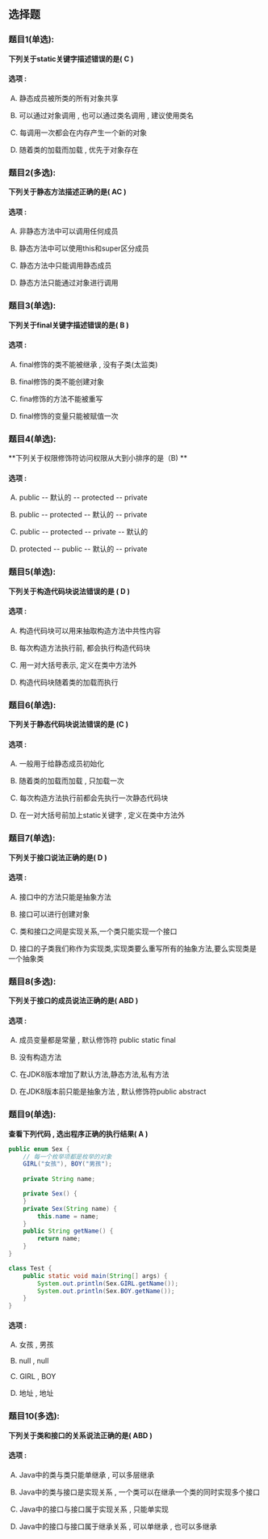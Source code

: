 ## 选择题

### 题目1(单选):

**下列关于static关键字描述错误的是(  C  )**

#### 选项 :

​	A. 静态成员被所类的所有对象共享

​	B. 可以通过对象调用 , 也可以通过类名调用 , 建议使用类名

​	C. 每调用一次都会在内存产生一个新的对象

​	D. 随着类的加载而加载 , 优先于对象存在



### 题目2(多选):

**下列关于静态方法描述正确的是(  AC )**

#### 选项 :

​	A. 非静态方法中可以调用任何成员

​	B. 静态方法中可以使用this和super区分成员

​	C. 静态方法中只能调用静态成员

​	D. 静态方法只能通过对象进行调用



### 题目3(单选):

**下列关于final关键字描述错误的是( B )**

#### 选项 :

​	A. final修饰的类不能被继承 , 没有子类(太监类)

​	B. final修饰的类不能创建对象

​	C. fina修饰的方法不能被重写 

​	D. final修饰的变量只能被赋值一次



### 题目4(单选):

**下列关于权限修饰符访问权限从大到小排序的是（B) **

#### 选项 :

​	A. public -- 默认的 -- protected -- private

​	B. public -- protected -- 默认的 -- private

​	C. public -- protected -- private -- 默认的

​	D. protected -- public -- 默认的 -- private



### 题目5(单选):

**下列关于构造代码块说法错误的是 ( D )**

#### 选项 :

​	A. 构造代码块可以用来抽取构造方法中共性内容

​	B. 每次构造方法执行前, 都会执行构造代码块

​	C. 用一对大括号表示, 定义在类中方法外

​	D. 构造代码块随着类的加载而执行



### 题目6(单选):

**下列关于静态代码块说法错误的是 (C )**

#### 选项 :

​	A. 一般用于给静态成员初始化

​	B. 随着类的加载而加载 , 只加载一次

​	C. 每次构造方法执行前都会先执行一次静态代码块

​	D. 在一对大括号前加上static关键字 , 定义在类中方法外



### 题目7(单选):

**下列关于接口说法正确的是( D )**

#### 选项 :

​	A. 接口中的方法只能是抽象方法

​	B. 接口可以进行创建对象

​	C. 类和接口之间是实现关系,一个类只能实现一个接口

​	D. 接口的子类我们称作为实现类,实现类要么重写所有的抽象方法,要么实现类是一个抽象类



### 题目8(多选):

**下列关于接口的成员说法正确的是( ABD )**

#### 选项 :

​	A. 成员变量都是常量 , 默认修饰符 public static final 

​	B. 没有构造方法

​	C. 在JDK8版本增加了默认方法,静态方法,私有方法

​	D. 在JDK8版本前只能是抽象方法 , 默认修饰符public abstract



### 题目9(单选):

**查看下列代码 , 选出程序正确的执行结果( A )**

```java
public enum Sex {
    // 每一个枚举项都是枚举的对象
    GIRL("女孩"), BOY("男孩");
    
    private String name;

    private Sex() {
    }
    private Sex(String name) {
        this.name = name;
    }
    public String getName() {
        return name;
    }
}

class Test {
    public static void main(String[] args) {
        System.out.println(Sex.GIRL.getName());
        System.out.println(Sex.BOY.getName());
    }
}
```

#### 选项 :

​	A. 女孩 , 男孩

​	B. null , null

​	C. GIRL , BOY

​	D. 地址 , 地址



### 题目10(多选):

**下列关于类和接口的关系说法正确的是( ABD )**

#### 选项 :

​	A. Java中的类与类只能单继承 , 可以多层继承

​	B. Java中的类与接口是实现关系 , 一个类可以在继承一个类的同时实现多个接口

​	C. Java中的接口与接口属于实现关系 , 只能单实现

​	D. Java中的接口与接口属于继承关系 , 可以单继承 , 也可以多继承

